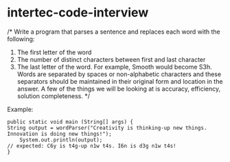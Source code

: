 # intertec-code-interview

/*
Write a program that parses a sentence and replaces each word with the following: 
1) The first letter of the word
2) The number of distinct characters between first and last character
3) The last letter of the word. 
For example, Smooth would become S3h. 
Words are separated by spaces or non-alphabetic characters and these separators should be maintained in their original form and location in the answer. 
A few of the things we will be looking at is accuracy, efficiency, solution completeness. 
*/

Example:

	public static void main (String[] args) {
    String output = wordParser("Creativity is thinking-up new things. Innovation is doing new things!");
		System.out.println(output);
    // expected: C6y is t4g-up n1w t4s. I6n is d3g n1w t4s!
	}
